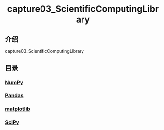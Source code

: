# <center>capture03_ScientificComputingLibrary</center>

## 介绍
capture03_ScientificComputingLibrary

## 目录

### [NumPy](./NumPy)

### [Pandas](./Pandas)

### [matplotlib](./matplotlib)

### [SciPy](./SciPy)

